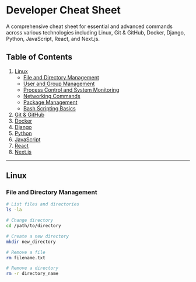 # Developer Cheat Sheet

A comprehensive cheat sheet for essential and advanced commands across various technologies including Linux, Git & GitHub, Docker, Django, Python, JavaScript, React, and Next.js.

## Table of Contents
1. [Linux](#linux)
   - [File and Directory Management](#file-and-directory-management)
   - [User  and Group Management](#user-and-group-management)
   - [Process Control and System Monitoring](#process-control-and-system-monitoring)
   - [Networking Commands](#networking-commands)
   - [Package Management](#package-management)
   - [Bash Scripting Basics](#bash-scripting-basics)
2. [Git & GitHub](#git--github)
3. [Docker](#docker)
4. [Django](#django)
5. [Python](#python)
6. [JavaScript](#javascript)
7. [React](#react)
8. [Next.js](#nextjs)

---

## Linux

### File and Directory Management
```bash
# List files and directories
ls -la

# Change directory
cd /path/to/directory

# Create a new directory
mkdir new_directory

# Remove a file
rm filename.txt

# Remove a directory
rm -r directory_name
```
